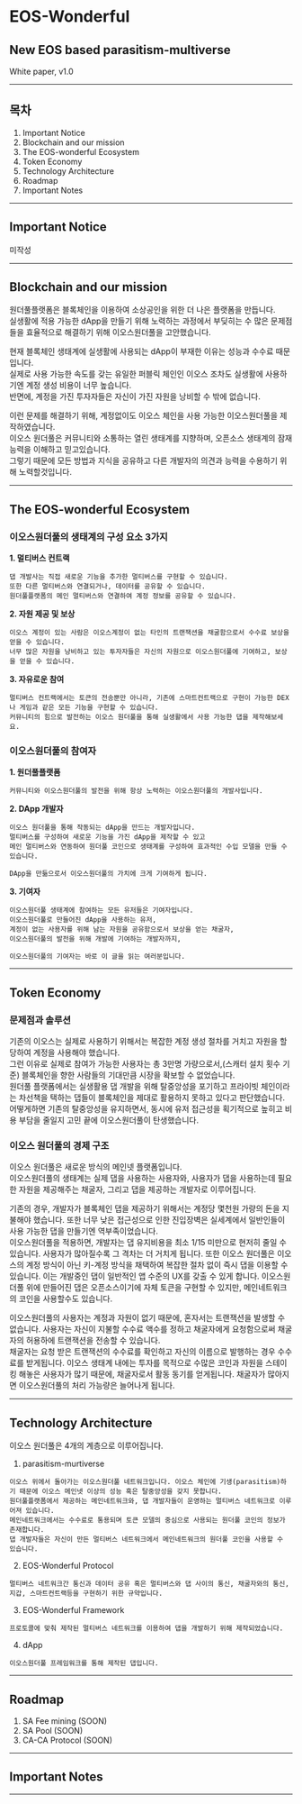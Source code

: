 EOS-Wonderful
==============
## New EOS based parasitism-multiverse
White paper, v1.0
- - -

목차
---
1. Important Notice
2. Blockchain and our mission
2. The EOS-wonderful Ecosystem
3. Token Economy
4. Technology Architecture
5. Roadmap
6. Important Notes
- - -  

Important Notice
----------------
미작성
- - -  
Blockchain and our mission
--------------------------
원더풀플랫폼은 블록체인을 이용하여 소상공인을 위한 더 나은 플랫폼을 만듭니다.  
실생활에 적용 가능한 dApp을 만들기 위해 노력하는 과정에서 부딪히는 수 많은 문제점들을 효율적으로 해결하기 위해 이오스원더풀을 고안했습니다.  


현재 블록체인 생태계에 실생활에 사용되는 dApp이 부재한 이유는 성능과 수수료 때문입니다.  
실제로 사용 가능한 속도를 갖는 유일한 퍼블릭 체인인 이오스 조차도 실생활에 사용하기엔 계정 생성 비용이 너무 높습니다.  
반면에, 계정을 가진 투자자들은 자신이 가진 자원을 낭비할 수 밖에 없습니다.  


이런 문제를 해결하기 위해, 계정없이도 이오스 체인을 사용 가능한 이오스원더풀을 제작하였습니다.  
이오스 원더풀은 커뮤니티와 소통하는 열린 생태계를 지향하며, 오픈소스 생태계의 잠재능력을 이해하고 믿고있습니다.  
그렇기 때문에 모든 방법과 지식을 공유하고 다른 개발자의 의견과 능력을 수용하기 위해 노력할것입니다.
- - -
The EOS-wonderful Ecosystem
---------------------------
### 이오스원더풀의 생태계의 구성 요소 3가지  

**1. 멀티버스 컨트랙**  
```
댑 개발사는 직접 새로운 기능을 추가한 멀티버스를 구현할 수 있습니다.  
또한 다른 멀티버스와 연결되거나, 데이터를 공유할 수 있습니다.   
원더풀플랫폼의 메인 멀티버스와 연결하여 계정 정보를 공유할 수 있습니다.
```  


**2. 자원 제공 및 보상**  
```
이오스 계정이 있는 사람은 이오스계정이 없는 타인의 트랜잭션을 채굴함으로서 수수료 보상을 얻을 수 있습니다.  
너무 많은 자원을 낭비하고 있는 투자자들은 자신의 자원으로 이오스원더풀에 기여하고, 보상을 얻을 수 있습니다.
```  


**3. 자유로운 참여**  
```
멀티버스 컨트랙에서는 토큰의 전송뿐만 아니라, 기존에 스마트컨트랙으로 구현이 가능한 DEX나 게임과 같은 모든 기능을 구현할 수 있습니다.  
커뮤니티의 힘으로 발전하는 이오스 원더풀을 통해 실생활에서 사용 가능한 댑을 제작해보세요. 
```  

### 이오스원더풀의 참여자
**1. 원더풀플랫폼**  
```
커뮤니티와 이오스원더풀의 발전을 위해 항상 노력하는 이오스원더풀의 개발사입니다.  
```
**2. DApp 개발자** 
```
이오스 원더풀을 통해 작동되는 dApp을 만드는 개발자입니다.  
멀티버스를 구성하여 새로운 기능을 가진 dApp을 제작할 수 있고  
메인 멀티버스와 연동하여 원더풀 코인으로 생태계를 구성하여 효과적인 수입 모델을 만들 수 있습니다.  

DApp을 만듦으로서 이오스원더풀의 가치에 크게 기여하게 됩니다.
```
**3. 기여자** 
```
이오스원더풀 생태계에 참여하는 모든 유저들은 기여자입니다.  
이오스원더풀로 만들어진 dApp을 사용하는 유저,
계정이 없는 사용자를 위해 남는 자원을 공유함으로서 보상을 얻는 채굴자,  
이오스원더풀의 발전을 위해 개발에 기여하는 개발자까지,  

이오스원더풀의 기여자는 바로 이 글을 읽는 여러분입니다.
```


- - -  

Token Economy
-------------
### 문제점과 솔루션
기존의 이오스는 실제로 사용하기 위해서는 복잡한 계정 생성 절차를 거치고 자원을 할당하여 계정을 사용해야 했습니다.  
그런 이유로 실제로 참여가 가능한 사용자는 총 3만명 가량으로서,(스캐터 설치 횟수 기준) 블록체인을 향한 사람들의 기대만큼 시장을 확보할 수 없었습니다.  
원더풀 플랫폼에서는 실생활용 댑 개발을 위해 탈중앙성을 포기하고 프라이빗 체인이라는 차선책을 택하는 댑들이 블록체인을 제대로 활용하지 못하고 있다고 판단했습니다.  
어떻게하면 기존의 탈중앙성을 유지하면서, 동시에 유저 접근성을 획기적으로 높히고 비용 부담을 줄일지 고민 끝에 이오스원더풀이 탄생했습니다.  

### 이오스 원더풀의 경제 구조
이오스 원더풀은 새로운 방식의 메인넷 플랫폼입니다.  
이오스원더풀의 생태계는 실제 댑을 사용하는 사용자와, 사용자가 댑을 사용하는데 필요한 자원을 제공해주는 채굴자, 그리고 댑을 제공하는 개발자로 이루어집니다.

기존의 경우, 개발자가 블록체인 댑을 제공하기 위해서는 계정당 몇천원 가량의 돈을 지불해야 했습니다. 또한 너무 낮은 접근성으로 인한 진입장벽은 실세계에서 일반인들이 사용 가능한 댑을 만들기엔 역부족이었습니다.  
이오스원더풀을 적용하면, 개발자는 댑 유지비용을 최소 1/15 미만으로 현저히 줄일 수 있습니다. 사용자가 많아질수록 그 격차는 더 거치게 됩니다. 또한 이오스 원더풀은 이오스의 계정 방식이 아닌 키-계정 방식을 채택하여 복잡한 절차 없이 즉시 댑을 이용할 수 있습니다. 이는 개발중인 댑이 일반적인 앱 수준의 UX를 갖출 수 있게 합니다. 이오스원더풀 위에 만들어진 댑은 오픈소스이기에 자체 토큰을 구현할 수 있지만, 메인네트워크의 코인을 사용할수도 있습니다.

이오스원더풀의 사용자는 계정과 자원이 없기 때문에, 혼자서는 트랜잭션을 발생할 수 없습니다. 사용자는 자신이 지불할 수수료 액수를 정하고 채굴자에게 요청함으로써 채굴자의 허용하에 트랜잭션을 전송할 수 있습니다.  
채굴자는 요청 받은 트랜잭션의 수수료를 확인하고 자신의 이름으로 발행하는 경우 수수료를 받게됩니다. 이오스 생태계 내에는 투자를 목적으로 수많은 코인과 자원을 스테이킹 해놓은 사용자가 많기 때문에, 채굴자로서 활동 동기를 얻게됩니다. 채굴자가 많아지면 이오스원더풀의 처리 가능량은 늘어나게 됩니다.  

- - -  

Technology Architecture
-----------------------

이오스 원더풀은 4개의 계층으로 이루어집니다.
1. parasitism-murtiverse
```
이오스 위에서 돌아가는 이오스원더풀 네트워크입니다. 이오스 체인에 기생(parasitism)하기 때문에 이오스 메인넷 이상의 성능 혹은 탈중앙성을 갖지 못합니다.  
원더풀플랫폼에서 제공하는 메인네트워크와, 댑 개발자들이 운영하는 멀티버스 네트워크로 이루어져 있습니다.  
메인네트워크에서는 수수료로 통용되며 토큰 모델의 중심으로 사용되는 원더풀 코인의 정보가 존재합니다.  
댑 개발자들은 자신이 만든 멀티버스 네트워크에서 메인네트워크의 원더풀 코인을 사용할 수 있습니다.  
```
2. EOS-Wonderful Protocol
```
멀티버스 네트워크간 통신과 데이터 공유 혹은 멀티버스와 댑 사이의 통신, 채굴자와의 통신, 지갑, 스마트컨트랙등을 구현하기 위한 규약입니다.
```
3. EOS-Wonderful Framework
```
프로토콜에 맞춰 제작된 멀티버스 네트워크를 이용하여 댑을 개발하기 위해 제작되었습니다.
```
4. dApp
```
이오스원더풀 프레임워크를 통해 제작된 댑입니다. 
```

- - -  

Roadmap
-------
1. SA Fee mining (SOON)
2. SA Pool (SOON)
3. CA-CA Protocol (SOON)
- - -  

Important Notes
---------------


- - -  
